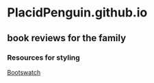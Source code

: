 # PlacidPenguin.github.io
book reviews for the family
---  

### Resources for styling
[Bootswatch](https://bootswatch.com/sketchy/)
